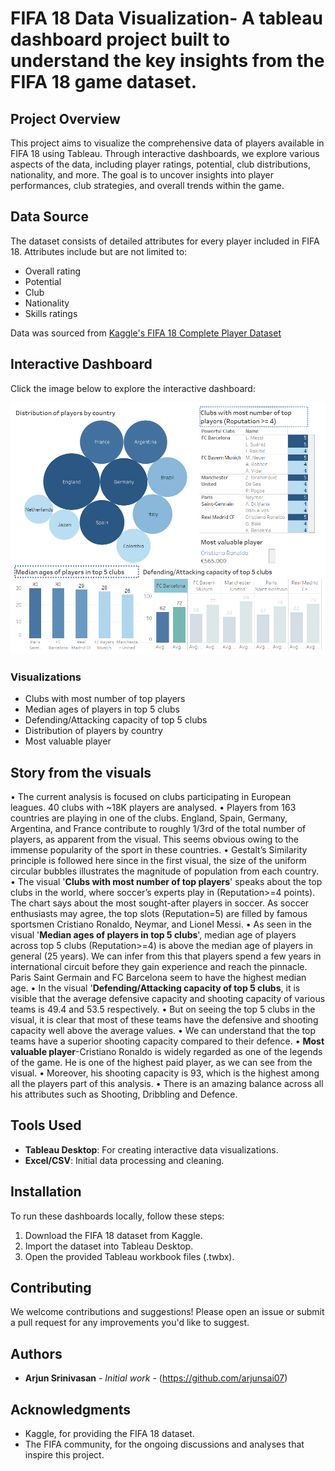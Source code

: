 # FIFA 18 Data Visualization- A tableau dashboard project built to understand the key insights from the FIFA 18 game dataset.

## Project Overview

This project aims to visualize the comprehensive data of players available in FIFA 18 using Tableau. Through interactive dashboards, we explore various aspects of the data, including player ratings, potential, club distributions, nationality, and more. The goal is to uncover insights into player performances, club strategies, and overall trends within the game.

## Data Source

The dataset consists of detailed attributes for every player included in FIFA 18. Attributes include but are not limited to:

- Overall rating
- Potential
- Club
- Nationality
- Skills ratings

Data was sourced from [Kaggle's FIFA 18 Complete Player Dataset](https://www.kaggle.com/thec03u5/fifa-18-demo-player-dataset)


## Interactive Dashboard

Click the image below to explore the interactive dashboard:

[![FIFA 18 Dataset Dashboard](https://github.com/arjunsai07/Tableau--FIFA-18-Game-analysis/blob/main/Dashboard-FIFA%2018.png?raw=true)](https://public.tableau.com/views/FIFA18dataset/Dashboard1?:language=en-US&publish=yes&:display_count=n&:origin=viz_share_link "Click to view the interactive dashboard")

### Visualizations

- Clubs with most number of top players
- Median ages of players in top 5 clubs
- Defending/Attacking capacity of top 5 clubs
- Distribution of players by country
- Most valuable player

## Story from the visuals     

•	The current analysis is focused on clubs participating in European leagues. 40 clubs with ~18K players are analysed. 
•	Players from 163 countries are playing in one of the clubs. England, Spain, Germany, Argentina, and France contribute to roughly 1/3rd of the total number of players, as apparent from the visual. This seems obvious owing to the immense popularity of the sport in these countries. 
•	Gestalt’s Similarity principle is followed here since in the first visual, the size of the uniform circular bubbles illustrates the magnitude of population from each country.
•	The visual '**Clubs with most number of top players**' speaks about the top clubs in the world, where soccer’s experts play in (Reputation>=4 points). The chart says about the most sought-after players in soccer. As soccer enthusiasts may agree, the top slots (Reputation=5) are filled by famous sportsmen Cristiano Ronaldo, Neymar, and Lionel Messi. 
•	As seen in the visual '**Median ages of players in top 5 clubs**', median age of players across top 5 clubs (Reputation>=4) is above the median age of players in general (25 years). We can infer from this that players spend a few years in international circuit before they gain experience and reach the pinnacle. Paris Saint Germain and FC Barcelona seem to have the highest median age.
•	In the visual '**Defending/Attacking capacity of top 5 clubs**, it is visible that the average defensive capacity and shooting capacity of various teams is 49.4 and 53.5 respectively.
•	But on seeing the top 5 clubs in the visual, it is clear that most of these teams have the defensive and shooting capacity well above the average values.
•	We can understand that the top teams have a superior shooting capacity compared to their defence.
•	**Most valuable player**-Cristiano Ronaldo is widely regarded as one of the legends of the game. He is one of the highest paid player, as we can see from the visual.
•	Moreover, his shooting capacity is 93, which is the highest among all the players part of this analysis.
•	There is an amazing balance across all his attributes such as Shooting, Dribbling and Defence.


## Tools Used

- **Tableau Desktop**: For creating interactive data visualizations.
- **Excel/CSV**: Initial data processing and cleaning.

## Installation

To run these dashboards locally, follow these steps:

1. Download the FIFA 18 dataset from Kaggle.
2. Import the dataset into Tableau Desktop.
3. Open the provided Tableau workbook files (.twbx).

## Contributing

We welcome contributions and suggestions! Please open an issue or submit a pull request for any improvements you'd like to suggest.

## Authors

- **Arjun Srinivasan** - *Initial work* - (https://github.com/arjunsai07)

## Acknowledgments

- Kaggle, for providing the FIFA 18 dataset.
- The FIFA community, for the ongoing discussions and analyses that inspire this project.


